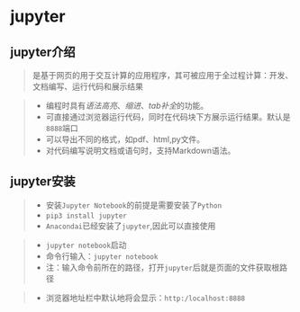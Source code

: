 # jupyter

## jupyter介绍

> 是基于网页的用于交互计算的应用程序，其可被应用于全过程计算：开发、文档编写、运行代码和展示结果


> * 编程时具有*语法高亮*、*缩进*、*tab补全*的功能。
> * 可直接通过浏览器运行代码，同时在代码块下方展示运行结果。默认是`8888`端口
> * 可以导出不同的格式，如pdf、html,py文件。
> * 对代码编写说明文档或语句时，支持Markdown语法。


## jupyter安装

> * 安装`Jupyter Notebook`的前提是需要安装了`Python`
> * `pip3 install jupyter`
> * `Anacondai`已经安装了`jupyter`,因此可以直接使用

> * `jupyter notebook`启动
> * 命令行输入：`jupyter notebook`
> * 注：输入命令前所在的路径，打开`jupyter`后就是页面的文件获取根路径

> * 浏览器地址栏中默认地将会显示：`http:/localhost:8888`